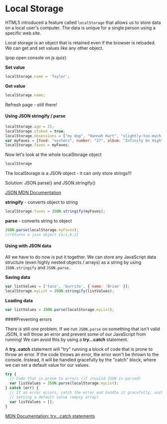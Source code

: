 # Local Storage

HTML5 introduced a feature called `localStorage` that allows us to store data on a local user's computer. The data is unique for a single person using a specific web site.

Local storage is an object that is retained even if the browser is reloaded. We can get and set values like any other object.

(pop open console on js quiz)

**Set value**

```js
localStorage.name = 'Taylor';
```

**Get value**
```js
localStorage.name;
```

Refresh page - still there!

#### Using JSON stringify / parse

```js
localStorage.age = 25;
localStorage.stoked = true;
localStorage.obsessions = ["my dog", "Hannah Hart", "slightly-too-much makeup lewks"]
var myFaves = {food: "oysters", number: "27", album: "Infinity On High"};
localStorage.faves = myFaves;
```

Now let's look at the whole localStorage object

```js
localStorage
```

The localStorage is a JSON object - it can only store strings!!!

Solution: JSON.parse() and JSON.stringify()

[JSON MDN Documentation](https://developer.mozilla.org/en-US/docs/Web/JavaScript/Reference/Global_Objects/JSON)

**stringify** - converts object to string

```js
localStorage.faves = JSON.stringify(myFaves);
```

**parse** - converts string to object

```javascript
JSON.parse(localStorage.myFaves);
//returns a json object {a:1,b:2}
```

#### Using with JSON data

All we have to do now is put it together. We can store any JavaScript data structure (even highly nested objects / arrays) as a string by using `JSON.stringify` and `JSON.parse`.

**Saving data**

```js
var listValues = ['taco', 'burrito', { name: 'Brian' }];
localStorage.myList = JSON.stringify(listValues);
```

**Loading data**

```js
var listValues = JSON.parse(localStorage.myList);
```

####Preventing errors

There is still one problem. If we run `JSON.parse` on something that isn't valid JSON, it will throw an error and prevent some of our JavaScript from running! We can avoid this by using a **try...catch** statement.

A **try..catch** statement will "try" running a block of code that is prone to throw an error. If the code throws an error, the error won't be thrown to the console. Instead, it will be handled gracefully by the "catch" block, where we can set a default value for our values.

```js
try {
  // Code that is prone to errors (if invalid JSON is parsed)
  var listValues = JSON.parse(localStorage.myList);
} catch (err) {
  // If an error occurs, catch the error and handle it gracefully, such as
  // setting a default value (empty array)
  var listValues = [];
}
```

[MDN Documentation: try...catch statements](https://developer.mozilla.org/en-US/docs/Web/JavaScript/Reference/Statements/try...catch)
